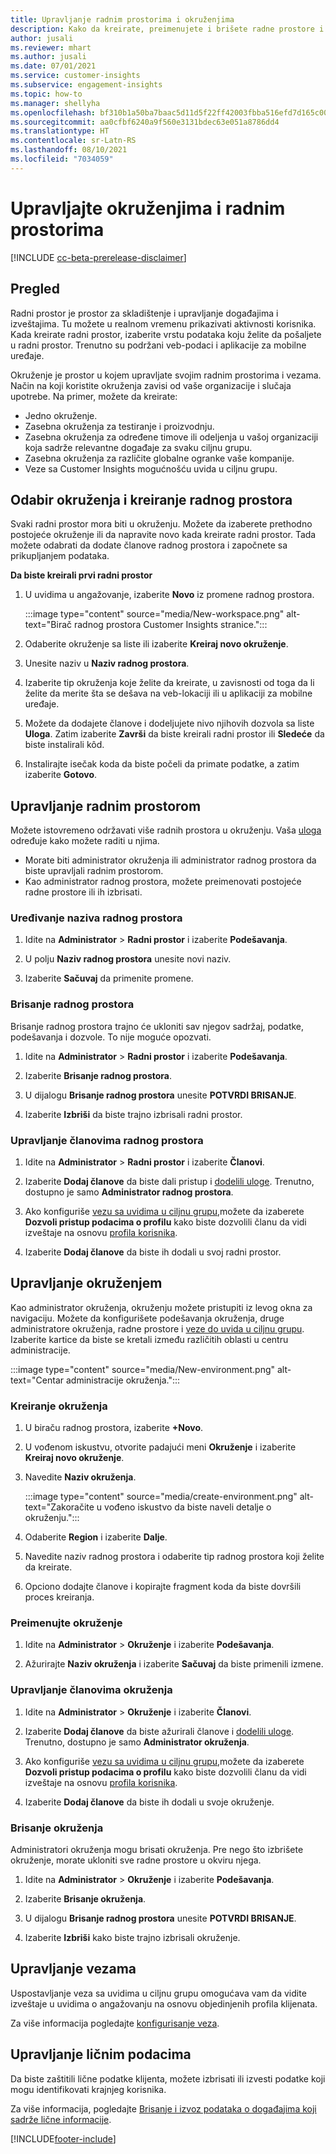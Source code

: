 ```yaml
---
title: Upravljanje radnim prostorima i okruženjima
description: Kako da kreirate, preimenujete i brišete radne prostore i okruženja.
author: jusali
ms.reviewer: mhart
ms.author: jusali
ms.date: 07/01/2021
ms.service: customer-insights
ms.subservice: engagement-insights
ms.topic: how-to
ms.manager: shellyha
ms.openlocfilehash: bf310b1a50ba7baac5d11d5f22ff42003fbba516efd7d165c00b59adc958da2e
ms.sourcegitcommit: aa0cfbf6240a9f560e3131bdec63e051a8786dd4
ms.translationtype: HT
ms.contentlocale: sr-Latn-RS
ms.lasthandoff: 08/10/2021
ms.locfileid: "7034059"
---
```

# <a name="manage-environments-and-workspaces"></a>Upravljajte okruženjima i radnim prostorima

[!INCLUDE [cc-beta-prerelease-disclaimer](includes/cc-beta-prerelease-disclaimer.md)]

## <a name="overview"></a>Pregled

Radni prostor je prostor za skladištenje i upravljanje događajima i izveštajima. Tu možete u realnom vremenu prikazivati aktivnosti korisnika. Kada kreirate radni prostor, izaberite vrstu podataka koju želite da pošaljete u radni prostor. Trenutno su podržani veb-podaci i aplikacije za mobilne uređaje.

Okruženje je prostor u kojem upravljate svojim radnim prostorima i vezama. Način na koji koristite okruženja zavisi od vaše organizacije i slučaja upotrebe. Na primer, možete da kreirate:

-   Jedno okruženje.
-   Zasebna okruženja za testiranje i proizvodnju.
-   Zasebna okruženja za određene timove ili odeljenja u vašoj organizaciji koja sadrže relevantne događaje za svaku ciljnu grupu.
-   Zasebna okruženja za različite globalne ogranke vaše kompanije.
-   Veze sa Customer Insights mogućnošću uvida u ciljnu grupu.

## <a name="choose-an-environment-and-create-a-workspace"></a>Odabir okruženja i kreiranje radnog prostora 

Svaki radni prostor mora biti u okruženju. Možete da izaberete prethodno postojeće okruženje ili da napravite novo kada kreirate radni prostor. Tada možete odabrati da dodate članove radnog prostora i započnete sa prikupljanjem podataka.

**Da biste kreirali prvi radni prostor**

1. U uvidima u angažovanje, izaberite **Novo** iz promene radnog prostora. 

   :::image type="content" source="media/New-workspace.png" alt-text="Birač radnog prostora Customer Insights stranice.":::

1. Odaberite okruženje sa liste ili izaberite **Kreiraj novo okruženje**.

1. Unesite naziv u **Naziv radnog prostora**. 

1. Izaberite tip okruženja koje želite da kreirate, u zavisnosti od toga da li želite da merite šta se dešava na veb-lokaciji ili u aplikaciji za mobilne uređaje. 

1. Možete da dodajete članove i dodeljujete nivo njihovih dozvola sa liste **Uloga**. Zatim izaberite **Završi** da biste kreirali radni prostor ili **Sledeće** da biste instalirali kôd. 

1. Instalirajte isečak koda da biste počeli da primate podatke, a zatim izaberite **Gotovo**. 

## <a name="manage-a-workspace"></a>Upravljanje radnim prostorom

Možete istovremeno održavati više radnih prostora u okruženju. Vaša [uloga](user-roles.md) određuje kako možete raditi u njima. 

 - Morate biti administrator okruženja ili administrator radnog prostora da biste upravljali radnim prostorom.
 - Kao administrator radnog prostora, možete preimenovati postojeće radne prostore ili ih izbrisati. 

### <a name="edit-a-workspace-name"></a>Uređivanje naziva radnog prostora

1. Idite na **Administrator** > **Radni prostor** i izaberite **Podešavanja**.

1. U polju **Naziv radnog prostora** unesite novi naziv.

1. Izaberite **Sačuvaj** da primenite promene.

### <a name="delete-a-workspace"></a>Brisanje radnog prostora

Brisanje radnog prostora trajno će ukloniti sav njegov sadržaj, podatke, podešavanja i dozvole. To nije moguće opozvati.

1. Idite na **Administrator** > **Radni prostor** i izaberite **Podešavanja**.

1. Izaberite **Brisanje radnog prostora**. 

1. U dijalogu **Brisanje radnog prostora** unesite **POTVRDI BRISANJE**. 

1. Izaberite **Izbriši** da biste trajno izbrisali radni prostor.

### <a name="manage-workspace-members"></a>Upravljanje članovima radnog prostora

1. Idite na **Administrator** > **Radni prostor** i izaberite **Članovi**.

1. Izaberite **Dodaj članove** da biste dali pristup i [dodelili uloge](user-roles.md). Trenutno, dostupno je samo **Administrator radnog prostora**.

1. Ako konfiguriše [vezu sa uvidima u ciljnu grupu](configure-connections.md),možete da izaberete **Dozvoli pristup podacima o profilu** kako biste dozvolili članu da vidi izveštaje na osnovu [profila korisnika](profile-reports.md).

1. Izaberite **Dodaj članove** da biste ih dodali u svoj radni prostor.

## <a name="manage-an-environment"></a>Upravljanje okruženjem

Kao administrator okruženja, okruženju možete pristupiti iz levog okna za navigaciju. Možete da konfigurišete podešavanja okruženja, druge administratore okruženja, radne prostore i [veze do uvida u ciljnu grupu](configure-connections.md). Izaberite kartice da biste se kretali između različitih oblasti u centru administracije.

:::image type="content" source="media/New-environment.png" alt-text="Centar administracije okruženja.":::

### <a name="create-an-environment"></a>Kreiranje okruženja

1. U biraču radnog prostora, izaberite **+Novo**.

1. U vođenom iskustvu, otvorite padajući meni **Okruženje** i izaberite **Kreiraj novo okruženje**. 

1. Navedite **Naziv okruženja**.

   :::image type="content" source="media/create-environment.png" alt-text="Zakoračite u vođeno iskustvo da biste naveli detalje o okruženju.":::

1. Odaberite **Region** i izaberite **Dalje**. 

1. Navedite naziv radnog prostora i odaberite tip radnog prostora koji želite da kreirate. 

1.  Opciono dodajte članove i kopirajte fragment koda da biste dovršili proces kreiranja.

### <a name="rename-an-environment"></a>Preimenujte okruženje

1. Idite na **Administrator** > **Okruženje** i izaberite **Podešavanja**.

1. Ažurirajte **Naziv okruženja** i izaberite **Sačuvaj** da biste primenili izmene.

### <a name="manage-environment-members"></a>Upravljanje članovima okruženja

1. Idite na **Administrator** > **Okruženje** i izaberite **Članovi**.

1. Izaberite **Dodaj članove** da biste ažurirali članove i [dodelili uloge](user-roles.md). Trenutno, dostupno je samo **Administrator okruženja**.

1. Ako konfiguriše [vezu sa uvidima u ciljnu grupu](configure-connections.md),možete da izaberete **Dozvoli pristup podacima o profilu** kako biste dozvolili članu da vidi izveštaje na osnovu [profila korisnika](profile-reports.md).

1. Izaberite **Dodaj članove** da biste ih dodali u svoje okruženje.

### <a name="delete-an-environment"></a>Brisanje okruženja

Administratori okruženja mogu brisati okruženja. Pre nego što izbrišete okruženje, morate ukloniti sve radne prostore u okviru njega.

1. Idite na **Administrator** > **Okruženje** i izaberite **Podešavanja**.

1. Izaberite **Brisanje okruženja**. 

1. U dijalogu **Brisanje radnog prostora** unesite **POTVRDI BRISANJE**. 

1. Izaberite **Izbriši** kako biste trajno izbrisali okruženje.

## <a name="manage-connections"></a>Upravljanje vezama

Uspostavljanje veza sa uvidima u ciljnu grupu omogućava vam da vidite izveštaje u uvidima o angažovanju na osnovu objedinjenih profila klijenata. 

Za više informacija pogledajte [konfigurisanje veza](configure-connections.md).

## <a name="manage-personal-data"></a>Upravljanje ličnim podacima

Da biste zaštitili lične podatke klijenta, možete izbrisati ili izvesti podatke koji mogu identifikovati krajnjeg korisnika.

Za više informacija, pogledajte [Brisanje i izvoz podataka o događajima koji sadrže lične informacije](delete-export-personal-data.md).


[!INCLUDE[footer-include](../includes/footer-banner.md)]
